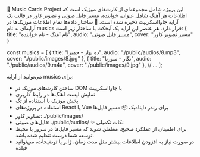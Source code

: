 🎵 Music Cards Project
این پروژه شامل مجموعه‌ای از کارت‌های موزیک است که اطلاعات هر آهنگ شامل عنوان، خواننده، مسیر فایل صوتی و تصویر کاور در قالب یک آرایه جاوااسکریپت ذخیره شده است.
📁 ساختار داده‌ها
تمام اطلاعات موزیک‌ها در آرایه‌ای به نام musics قرار دارد. هر عنصر این آرایه یک آبجکت با ساختار زیر است:
{
  title: "نام آهنگ - نام خواننده",
  audio: "مسیر فایل صوتی",
  cover: "مسیر تصویر کاور"
}


const musics = [
  {
    title: "ده بهار - حمیرا",
    audio: "./public/audios/8.mp3",
    cover: "./public/images/8.jpg"
  },
  {
    title: "نگار - سورنا",
    audio: "./public/audios/9.m4a",
    cover: "./public/images/9.jpg"
  },
  // ...
];

می‌توانید از آرایه musics برای:
- ساختن کارت‌های موزیک در DOM با جاوااسکریپت
- نمایش لیست آهنگ‌ها در رابط کاربری
- پخش موزیک با استفاده از تگ <audio> و دکمه‌های کنترل
- استفاده در پروژه‌های React یا Vue برای رندر داینامیک
📦 مسیر فایل‌ها
- تصاویر کاور: ./public/images/
- فایل‌های صوتی: ./public/audios/
✨ نکات تکمیلی
- برای اطمینان از عملکرد صحیح، مطمئن شوید که مسیر فایل‌ها در سرور یا محیط توسعه شما درست تنظیم شده باشد.
- در صورت نیاز به افزودن اطلاعات بیشتر مثل مدت زمان، ژانر یا توضیحات، می‌توانید فیلده
